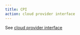 ```yaml
---
title: CPI
action: cloud provider interface
---
```


See [cloud provider interface](/cloud-provider-interface/)
